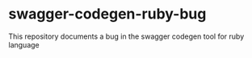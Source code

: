 # swagger-codegen-ruby-bug
This repository documents a bug in the swagger codegen tool for ruby language
